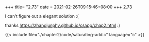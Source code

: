 +++
title= "2.73"
date = 2021-02-26T09:15:46+08:00
+++
2.73

I can't figure out a elegant solution :(

thanks https://zhangjunphy.github.io/csapp/chap2.html :)

{{< include file="./chapter2/code/saturating-add.c" language="c" >}}